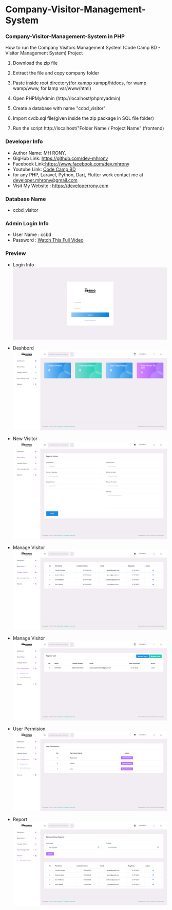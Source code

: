 # Company-Visitor-Management-System
### Company-Visitor-Management-System in PHP



How to run the Company Visitors Management System (Code Camp BD - Visitor Management System) Project

1. Download the  zip file

2. Extract the file and copy company folder

3. Paste inside root directory(for xampp xampp/htdocs, for wamp wamp/www, for lamp var/www/html)

4. Open PHPMyAdmin (http://localhost/phpmyadmin)

5. Create a database with name "ccbd_visitor"

6. Import cvdb.sql file(given inside the zip package in SQL file folder)

7. Run the script http://localhost/"Folder Name / Project Name" (frontend)

### Developer Info

- Author Name: MH RONY.
- GigHub Link: https://github.com/dev-mhrony
- Facebook Link:https://www.facebook.com/dev.mhrony
- Youtube Link: <a href = "https://www.youtube.com/@codecampbdofficial"> Code Camp BD</a>
- for any PHP, Laravel, Python, Dart, Flutter work contact me at developer.mhrony@gmail.com
- Visit My Website : https://developerrony.com

### Database Name
- ccbd_visitor


### Admin Login Info
 - User Name : ccbd
 - Password  : <a href = "#">Watch This Full Video</a>

### Preview


 - Login Info
    <img src="screen/login_page.png">


 - Deshbord
    <img src="screen/deshbord.png">

 - New Visitor
    <img src="screen/new_visitor.png">

 - Manage Visitor
    <img src="screen/manage_visitor.png">

 - Manage Visitor
    <img src="screen/application_user.png">

 - User Permision
    <img src="screen/user_permision.png">

 - Report
    <img src="screen/report_user.png">